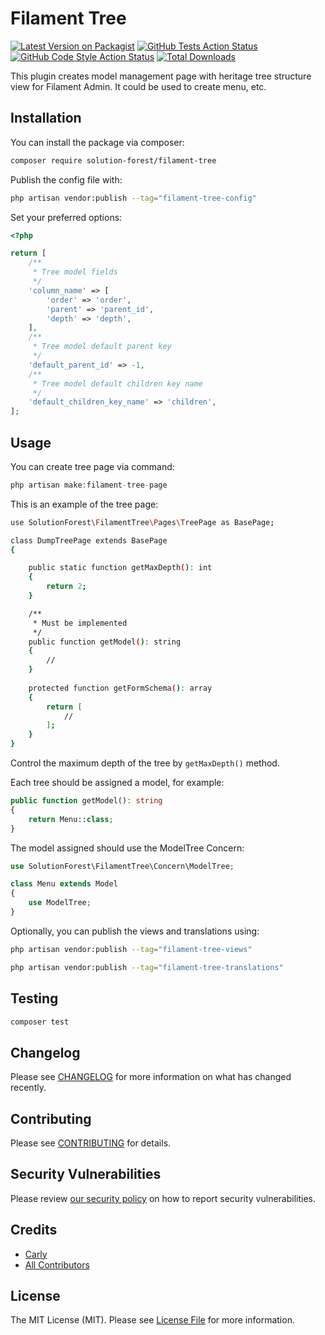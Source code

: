 # Filament Tree

[![Latest Version on Packagist](https://img.shields.io/packagist/v/solution-forest/filament-tree.svg?style=flat-square)](https://packagist.org/packages/solution-forest/filament-tree)
[![GitHub Tests Action Status](https://img.shields.io/github/workflow/status/solution-forest/filament-tree/run-tests?label=tests)](https://github.com/solution-forest/filament-tree/actions?query=workflow%3Arun-tests+branch%3Amain)
[![GitHub Code Style Action Status](https://img.shields.io/github/workflow/status/solution-forest/filament-tree/Check%20&%20fix%20styling?label=code%20style)](https://github.com/solution-forest/filament-tree/actions?query=workflow%3A"Check+%26+fix+styling"+branch%3Amain)
[![Total Downloads](https://img.shields.io/packagist/dt/solution-forest/filament-tree.svg?style=flat-square)](https://packagist.org/packages/solution-forest/filament-tree)

This plugin creates model management page with heritage tree structure view for Filament Admin. It could be used to create menu, etc.

## Installation

You can install the package via composer:

```bash
composer require solution-forest/filament-tree
```

Publish the config file with:
```bash
php artisan vendor:publish --tag="filament-tree-config"
```
Set your preferred options:
```php
<?php

return [
    /**
     * Tree model fields
     */
    'column_name' => [
        'order' => 'order',
        'parent' => 'parent_id',
        'depth' => 'depth',
    ],
    /**
     * Tree model default parent key
     */
    'default_parent_id' => -1,
    /**
     * Tree model default children key name
     */
    'default_children_key_name' => 'children',
];

```

## Usage

You can create tree page via command:
```php
php artisan make:filament-tree-page
```

This is an example of the tree page:
``` bash
use SolutionForest\FilamentTree\Pages\TreePage as BasePage;

class DumpTreePage extends BasePage
{

    public static function getMaxDepth(): int
    {
        return 2;
    }

    /**
     * Must be implemented
     */
    public function getModel(): string
    {
        //
    }
    
    protected function getFormSchema(): array
    {
        return [
            //
        ];
    }
}
```

Control the maximum depth of the tree by `getMaxDepth()` method.

Each tree should be assigned a model, for example: 
```php
public function getModel(): string
{
    return Menu::class;
}
```

The model assigned should use the ModelTree Concern:
```php
use SolutionForest\FilamentTree\Concern\ModelTree;

class Menu extends Model
{
    use ModelTree;
}
```

Optionally, you can publish the views and translations using:
```bash
php artisan vendor:publish --tag="filament-tree-views"

php artisan vendor:publish --tag="filament-tree-translations"
```

## Testing

```bash
composer test
```

## Changelog

Please see [CHANGELOG](CHANGELOG.md) for more information on what has changed recently.

## Contributing

Please see [CONTRIBUTING](.github/CONTRIBUTING.md) for details.

## Security Vulnerabilities

Please review [our security policy](../../security/policy) on how to report security vulnerabilities.

## Credits

- [Carly](https://github.com/n/a)
- [All Contributors](../../contributors)

## License

The MIT License (MIT). Please see [License File](LICENSE.md) for more information.
